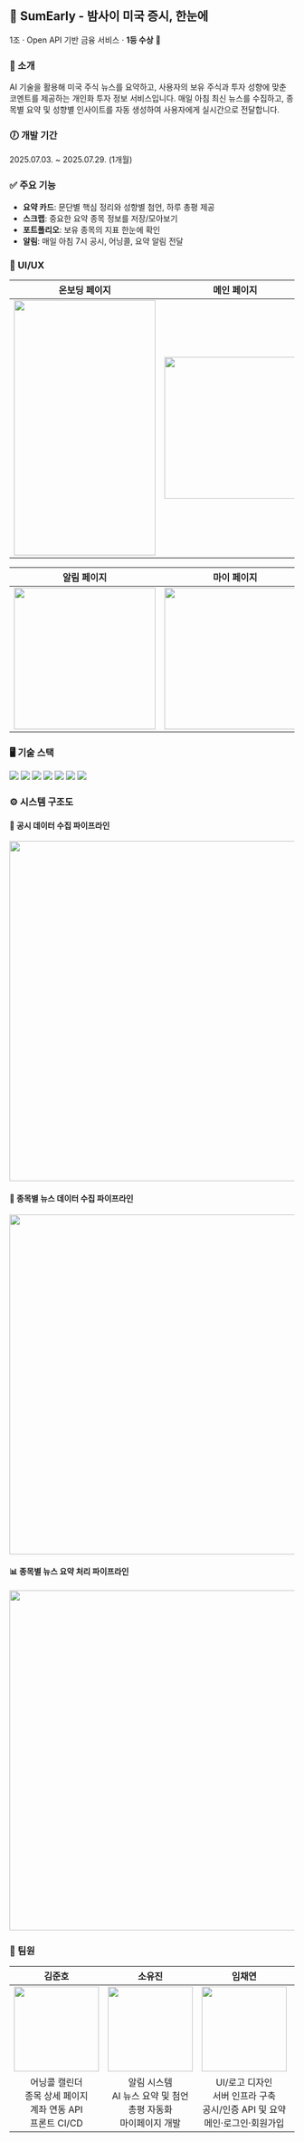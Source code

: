 ## 🌙 SumEarly - 밤사이 미국 증시, 한눈에

1조 · Open API 기반 금융 서비스 · **1등 수상** 🥇

### 📢 소개
AI 기술을 활용해 미국 주식 뉴스를 요약하고, 사용자의 보유 주식과 투자 성향에 맞춘 코멘트를 제공하는 개인화 투자 정보 서비스입니다. 매일 아침 최신 뉴스를 수집하고, 종목별 요약 및 성향별 인사이트를 자동 생성하여 사용자에게 실시간으로 전달합니다.


### 🕖 개발 기간
2025.07.03. ~ 2025.07.29. (1개월)


### ✅ 주요 기능
- **요약 카드**: 문단별 핵심 정리와 성향별 첨언, 하루 총평 제공
- **스크랩**: 중요한 요약 종목 정보를 저장/모아보기
- **포트폴리오**: 보유 종목의 지표 한눈에 확인
- **알림**: 매일 아침 7시 공시, 어닝콜, 요약 알림 전달


### 📱 UI/UX

| 온보딩 페이지 | 메인 페이지 | 요약 페이지 | 스크랩 페이지 |
|:---:|:---:|:---:|:---:|
| <img src="https://github.com/user-attachments/assets/1e6cdd32-81c8-46e6-964e-227bebe4fc7e" width="250" height="450"/> | <img src="https://github.com/user-attachments/assets/8b47ab59-26de-4f78-ab6d-ca06d29300ce" width="250"/> | <img src="https://github.com/user-attachments/assets/b9e1e3cf-0d08-4a03-9bfe-1f17d2767f7f" width="250"/> | <img src="https://github.com/user-attachments/assets/b2ef98b0-a562-476f-977c-e02557c72b63" width="250"/> |

| 알림 페이지 | 마이 페이지 | 종목 상세 페이지 | 로그인 페이지 |
|:---:|:---:|:---:|:---:|
| <img src="https://github.com/user-attachments/assets/5e2bc5ea-c5d1-4ac2-8327-e2de8e0c0760" width="250"/> | <img src="https://github.com/user-attachments/assets/8db5dc70-f35a-4938-b418-e98a0efa94f1" width="250"/> | <img src="https://github.com/user-attachments/assets/6a8ba61c-cf35-48d1-ae80-c12d783a9ba3" width="250"/> | <img src="https://github.com/user-attachments/assets/ab4a619c-5f32-4e3f-ac88-5c6c9968ddbb" width="250"/> |



### 🖥️ 기술 스택
<div style="display:inline;"> <img src="https://img.shields.io/badge/Next.js-000000?style=flat-square&logo=Next.js&logoColor=white"/> <img src="https://img.shields.io/badge/Typescript-3178C6?style=flat-square&logo=TypeScript&logoColor=white"/> <img src="https://img.shields.io/badge/TailwindCSS-06B6D4?style=flat-square&logo=tailwindcss&logoColor=white"/> <img src="https://img.shields.io/badge/Figma-F24E1E?style=flat-square&logo=Figma&logoColor=white"/> </div>
<div style="display:inline;"> <img src="https://img.shields.io/badge/Spring Boot-6DB33F?style=flat-square&logo=Spring-Boot&logoColor=white"/> <img src="https://img.shields.io/badge/MariaDB-003545?style=flat-square&logo=MariaDB&logoColor=white"/> </div>
<div style="display:inline;"> <img src="https://img.shields.io/badge/Amazon AWS-232F3E?style=flat-square&logo=amazonaws&logoColor=white"/> </div>


### ⚙️ 시스템 구조도

#### 📄 공시 데이터 수집 파이프라인
<img src="https://github.com/user-attachments/assets/d33c94aa-94a0-41da-8611-3eb4d6031ca5" width="600"/>

#### 📰 종목별 뉴스 데이터 수집 파이프라인
<img src="https://github.com/user-attachments/assets/8d6ef1ec-e5f3-4c5c-8161-5bedf7292a0c" width="600"/>

#### 📊 종목별 뉴스 요약 처리 파이프라인
<img src="https://github.com/user-attachments/assets/f2b6ba70-fd1a-4162-88c8-43f0f7e797a4" width="600"/>


### 👥 팀원

| 김준호 | 소유진 | 임채연 | 황인찬 |
|:---:|:---:|:---:|:---:|
| <img src="https://github.com/user-attachments/assets/8df2c018-ade0-4553-a7d2-7dee642d677c" width="150"/> | <img src="https://github.com/user-attachments/assets/cf6e2d15-3e18-4a9b-b5c2-225cbe98776a" width="150"/> | <img src="https://github.com/user-attachments/assets/ce5180b3-6ca1-4486-8e6e-ec5dfc67fa0a" width="150"/> | <img src="https://github.com/user-attachments/assets/32835def-f80d-40f9-852e-0b2930e9e20f" width="150"/> |
| 어닝콜 캘린더<br/>종목 상세 페이지<br/>계좌 연동 API<br/>프론트 CI/CD | 알림 시스템<br/>AI 뉴스 요약 및 첨언<br/>총평 자동화<br/>마이페이지 개발 | UI/로고 디자인<br/>서버 인프라 구축<br/>공시/인증 API 및 요약<br/>메인·로그인·회원가입 | 카드/스크랩 페이지<br/>뉴스 크롤링 시스템<br/>반응형 UI 구현<br/>요약 카드 스타일링 |


